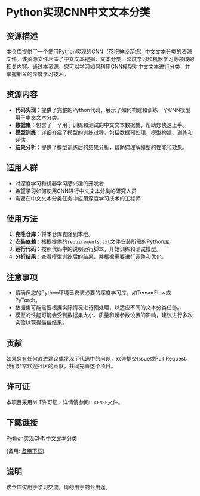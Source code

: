 # Python实现CNN中文文本分类

## 资源描述

本仓库提供了一个使用Python实现的CNN（卷积神经网络）中文文本分类的资源文件。该资源文件涵盖了中文文本挖掘、文本分类、深度学习和机器学习等领域的相关内容。通过本资源，您可以学习如何利用CNN模型对中文文本进行分类，并掌握相关的深度学习技术。

## 资源内容

- **代码实现**：提供了完整的Python代码，展示了如何构建和训练一个CNN模型用于中文文本分类。
- **数据集**：包含了一个用于训练和测试的中文文本数据集，帮助您快速上手。
- **模型训练**：详细介绍了模型的训练过程，包括数据预处理、模型构建、训练和评估。
- **结果分析**：提供了模型训练后的结果分析，帮助您理解模型的性能和效果。

## 适用人群

- 对深度学习和机器学习感兴趣的开发者
- 希望学习如何使用CNN进行中文文本分类的研究人员
- 需要在中文文本分类任务中应用深度学习技术的工程师

## 使用方法

1. **克隆仓库**：将本仓库克隆到本地。
2. **安装依赖**：根据提供的`requirements.txt`文件安装所需的Python库。
3. **运行代码**：按照代码中的说明运行脚本，开始训练和测试模型。
4. **分析结果**：查看模型训练后的结果，并根据需要进行调整和优化。

## 注意事项

- 请确保您的Python环境已安装必要的深度学习库，如TensorFlow或PyTorch。
- 数据集可能需要根据实际情况进行预处理，以适应不同的文本分类任务。
- 模型的性能可能会受到数据集大小、质量和超参数设置的影响，建议进行多次实验以获得最佳结果。

## 贡献

如果您有任何改进建议或发现了代码中的问题，欢迎提交Issue或Pull Request。我们非常欢迎社区的贡献，共同完善这个项目。

## 许可证

本项目采用MIT许可证，详情请参阅`LICENSE`文件。

## 下载链接
[Python实现CNN中文文本分类](https://pan.quark.cn/s/ac083720cf95) 

(备用: [备用下载](https://pan.baidu.com/s/1oiXnH0D0e-9NYwrwr-S_7Q?pwd=1234))

## 说明

该仓库仅用于学习交流，请勿用于商业用途。
